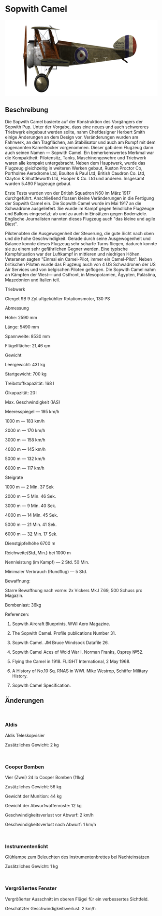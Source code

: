 # Sopwith Camel
  

  
![sopcamel](../images/sopcamel.png)
  

  
## Beschreibung
  

  
Die Sopwith Camel basierte auf der Konstruktion des Vorgängers der Sopwith Pup. Unter der Vorgabe, dass eine neues und auch schwereres Triebwerk eingebaut werden sollte, nahm Chefdesigner Herbert Smith einige Änderungen an dem Design vor. Veränderungen wurden am Fahrwerk, an den Tragflächen, am Stabilisator und auch am Rumpf mit dem sogenannten Kamelhöcker vorgenommen. Dieser gab dem Flugzeug dann auch seinen Namen — Sopwith Camel. Ein bemerkenswertes Merkmal war die Kompaktheit: Pilotensitz, Tanks, Maschinengewehre und Triebwerk waren alle kompakt untergebracht. Neben dem Hauptwerk, wurde das Flugzeug gleichzeitig in weiteren Werken gebaut, Ruston Proctor Co, Portholme Aerodrome Ltd, Boulton & Paul Ltd, British Caudron Co. Ltd, Clayton & Shuttleworth Ltd, Hooper & Co. Ltd und anderen. Insgesamt wurden 5.490 Flugzeuge gebaut.
  

  
Erste Tests wurden von der British Squadron N60 im März 1917 durchgeführt. Anschließend flossen kleine Veränderungen in die Fertigung der Sopwith Camel ein. Die Sopwith Camel wurde im Mai 1917 an die Schwadrone ausgeliefert. Sie wurde im Kampf gegen feindliche Flugzeuge und Ballons eingesetzt; ab und zu auch in Einsätzen gegen Bodenziele.  Englische Journalisten nannten dieses Flugzeug auch "das kleine und agile Biest".
  

  
Pilotenobten die Ausgewogenheit der Steuerung, die gute Sicht nach oben und die hohe Geschwindigkeit. Gerade durch seine Ausgewogenheit und Balance konnte dieses Flugzeug sehr scharfe Turns fliegen, dadurch konnte sie zu einem sehr gefährlichen Gegner werden. Eine typische Kampfsituation war der Luftkampf in mittleren und niedrigen Höhen. Veteranen sagten "Einmal ein Camel-Pilot, immer ein Camel-Pilot". Neben britischen Piloten wurde das Flugzeug auch von 4 US Schwadronen der US Air Services und von belgischen Piloten geflogen. Die Sopwith Camel nahm an Kämpfen der West— und Ostfront, in Mesopotamien, Ägypten, Palästina, Mazedonien und Italien teil.
  

  

  
Triebwerk
  
Clerget 9B 9 Zyl.uftgekühlter Rotationsmotor, 130 PS
  

  
Abmessung
  
Höhe: 2590 mm
  
Länge: 5490 mm
  
Spannweite: 8530 mm
  
Flügelfläche: 21,46 qm
  

  
Gewicht
  
Leergewicht: 431 kg
  
Startgewicht: 700 kg
  
Treibstoffkapazität: 168 l
  
Ölkapazität: 20 l
  

  
Max. Geschwindigkeit (IAS)
  
Meeresspiegel — 195 km/h
  
1000 m — 183 km/h
  
2000 m — 170 km/h
  
3000 m — 158 km/h
  
4000 m — 145 km/h
  
5000 m — 132 km/h
  
6000 m — 117 km/h
  

  
Steigrate
  
1000 m — 2 Min. 37 Sek
  
2000 m — 5 Min. 46 Sek.
  
3000 m — 9 Min. 40 Sek.
  
4000 m — 14 Min. 45 Sek.
  
5000 m — 21 Min. 41 Sek.
  
6000 m — 32 Min. 17 Sek.
  

  
Dienstgipfelhöhe 6700 m
  

  
Reichweite(Std.,Min.) bei 1000 m
  
Nennleistung (im Kampf) — 2 Std. 50 Min.
  
Minimaler Verbrauch (Rundflug) — 5 Std.
  

  
Bewaffnung:
  
Starre Bewaffnung nach vorne: 2х Vickers Mk.I 7.69, 500 Schuss pro Magazin.
  
Bombenlast: 36kg 
  

  
Referenzen:
  
1) Sopwith Aircraft Blueprints, WWI Aero Magazine.
  
2) The Sopwith Camel. Profile publications Number 31.
  
3) Sopwith Camel.  JM Bruce Windsock Datafile 26.
  
4) Sopwith Camel Aces of Wold War I.  Norman Franks,  Osprey №52.
  
5) Flying the Camel in 1918. FLIGHT International, 2 May 1968.
  
6) A History of No.10 Sq. RNAS in WWI. Mike Westrop, Schiffer Military History.
  
7) Sopwith Camel Specification.
  

  
## Änderungen
  
﻿
  
  
### Aldis
  

  
Aldis Teleskopvisier
  
Zusätzliches Gewicht: 2 kg
  
﻿
  
  
### Cooper Bomben
  

  
Vier (Zwei) 24 lb Cooper Bomben (11kg)
  
Zusätzliches Gewicht: 56 kg
  
Gewicht der Munition: 44 kg
  
Gewicht der Abwurfwaffenroste: 12 kg
  
Geschwindigkeitsverlust vor Abwurf: 2 km/h
  
Geschwindigkeitsverlust nach Abwurf: 1 km/h
  
﻿
  
  
### Instrumentenlicht
  

  
Glühlampe zum Beleuchten des Instrumentenbrettes bei Nachteinsätzen
  
Zusätzliches Gewicht: 1 kg
  
﻿
  
  
### Vergrößertes Fenster
  

  
Vergrößerter Ausschnitt im oberen Flügel für ein verbessertes Sichtfeld. 
  
Geschätzter Geschwindigkeitsverlust: 2 km/h
  
